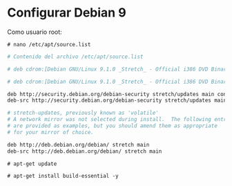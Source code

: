 # Configurar Debian 9

Como usuario root:

`# nano /etc/apt/source.list`

``` bash
# Contenido del archivo /etc/apt/source.list

# deb cdrom:[Debian GNU/Linux 9.1.0 _Stretch_ - Official i386 DVD Binary-1 20170722-12:45]/ stretch con$

# deb cdrom:[Debian GNU/Linux 9.1.0 _Stretch_ - Official i386 DVD Binary-1 20170722-12:45]/ stretch con$

deb http://security.debian.org/debian-security stretch/updates main contrib
deb-src http://security.debian.org/debian-security stretch/updates main contrib

# stretch-updates, previously known as 'volatile'
# A network mirror was not selected during install.  The following entries
# are provided as examples, but you should amend them as appropriate
# for your mirror of choice.

deb http://deb.debian.org/debian/ stretch main
deb-src http://deb.debian.org/debian/ stretch main
```

`# apt-get update`

`# apt-get install build-essential -y`
